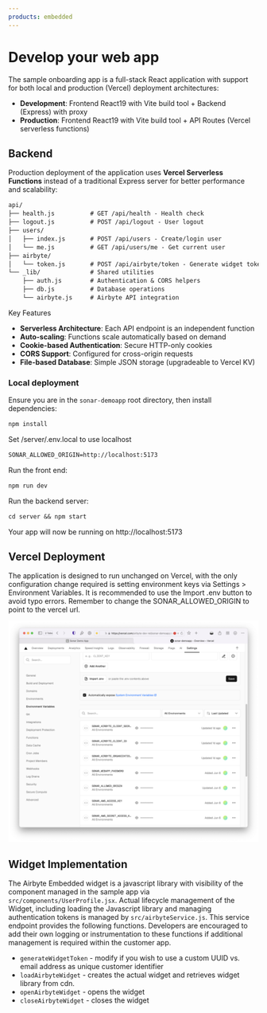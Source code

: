 ```yaml
---
products: embedded
---
```


# Develop your web app

The sample onboarding app is a full-stack React application with support for both local and production (Vercel) deployment architectures:

- **Development**: Frontend React19 with Vite build tool + Backend (Express) with proxy
- **Production**: Frontend React19 with Vite build tool + API Routes (Vercel serverless functions)

## Backend

Production deployment of the  application uses **Vercel Serverless Functions** instead of a traditional Express server for better performance and scalability:

```markdown
api/
├── health.js          # GET /api/health - Health check
├── logout.js          # POST /api/logout - User logout
├── users/
│   ├── index.js       # POST /api/users - Create/login user
│   └── me.js          # GET /api/users/me - Get current user
├── airbyte/
│   └── token.js       # POST /api/airbyte/token - Generate widget token
└── _lib/              # Shared utilities
    ├── auth.js        # Authentication & CORS helpers
    ├── db.js          # Database operations
    └── airbyte.js     # Airbyte API integration
```

Key Features

- **Serverless Architecture**: Each API endpoint is an independent function
- **Auto-scaling**: Functions scale automatically based on demand
- **Cookie-based Authentication**: Secure HTTP-only cookies
- **CORS Support**: Configured for cross-origin requests
- **File-based Database**: Simple JSON storage (upgradeable to Vercel KV)

### Local deployment

Ensure you are in the `sonar-demoapp` root directory, then install dependencies:

```markdown
npm install
```

Set /server/.env.local to use localhost

```markdown
SONAR_ALLOWED_ORIGIN=http://localhost:5173
```

Run the front end:

```markdown
npm run dev
```

Run the backend server:

```markdown
cd server && npm start
```

Your app will now be running on http://localhost:5173

## Vercel Deployment

The application is designed to run unchanged on Vercel, with the only configuration change required is setting environment keys via Settings > Environment Variables. It is recommended to use the Import .env button to avoid typo errors. Remember to change the SONAR_ALLOWED_ORIGIN to point to the vercel url.

![Vercel environment variables.](./assets/vercel-env.png)

## Widget Implementation

The Airbyte Embedded widget is a javascript library with visibility of the component managed in the sample app via `src/components/UserProfile.jsx`. Actual lifecycle management of the Widget, including loading the Javascript library and managing authentication tokens is managed by `src/airbyteService.js`. This service endpoint provides the following functions. Developers are encouraged to add their own logging or instrumentation to these functions if additional management is required within the customer app.

- `generateWidgetToken` - modify if you wish to use a custom UUID vs. email address as unique customer identifier
- `loadAirbyteWidget` - creates the actual widget and retrieves widget library from cdn.
- `openAirbyteWidget` - opens the  widget
- `closeAirbyteWidget` - closes the widget
